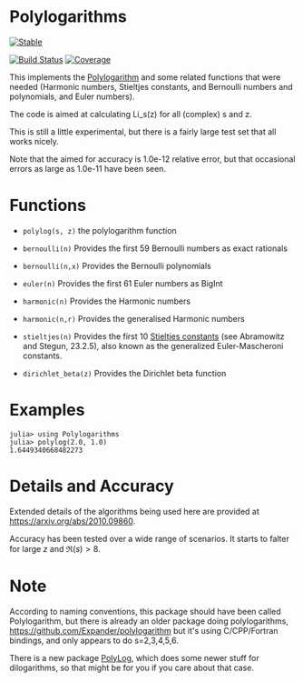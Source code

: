 # Polylogarithms

[![Stable](https://img.shields.io/badge/docs-stable-blue.svg)](https://mroughan.github.io/Polylogarithms.jl/stable)
<!-- [![Dev](https://img.shields.io/badge/docs-dev-blue.svg)](https://matthew.roughan@adelaide.edu.au.github.io/Polylogarithms.jl/dev) -->
[![Build Status](https://travis-ci.com/mroughan/Polylogarithms.jl.svg?branch=master)](https://travis-ci.com/mroughan/Polylogarithms.jl)
[![Coverage](https://codecov.io/gh/mroughan/Polylogarithms.jl/branch/master/graph/badge.svg)](https://codecov.io/gh/mroughan/Polylogarithms.jl)

This implements the
[Polylogarithm](https://en.wikipedia.org/wiki/Polylogarithm#Relationship_to_other_functions)
and some related functions that were needed (Harmonic numbers,
Stieltjes constants, and Bernoulli numbers and polynomials, and Euler numbers).

The code is aimed at calculating Li_s(z) for all (complex) s and z. 

This is still a little experimental, but there is a fairly large test
set that all works nicely.

Note that the aimed for accuracy is 1.0e-12 relative error, but that
occasional errors as large as 1.0e-11 have been seen. 

# Functions

 + `polylog(s, z)` the polylogarithm function
 
 + `bernoulli(n)`  Provides the first 59 Bernoulli numbers as exact rationals
 + `bernoulli(n,x)`  Provides the Bernoulli polynomials
 
 + `euler(n)`  Provides the first 61 Euler numbers as BigInt 

 + `harmonic(n)` Provides the Harmonic numbers
 + `harmonic(n,r)` Provides the generalised Harmonic numbers
 
 + `stieltjes(n)` Provides the first 10 [Stieltjes
 constants](https://en.wikipedia.org/wiki/Stieltjes_constants) (see
 Abramowitz and Stegun, 23.2.5), also known as the generalized
 Euler-Mascheroni constants.
 
 + `dirichlet_beta(z)` Provides the Dirichlet beta function
 

# Examples

```
julia> using Polylogarithms
julia> polylog(2.0, 1.0)
1.6449340668482273
```

# Details and Accuracy

Extended details of the algorithms being used here are provided at
https://arxiv.org/abs/2010.09860.

Accuracy has been tested over a wide range of scenarios. It starts to
falter for large $z$ and $\Re(s) > 8$. 

# Note

According to naming conventions, this package should have been called
Polylogarithm, but there is already an older package doing
polylogarithms, https://github.com/Expander/polylogarithm but it's
using C/CPP/Fortran bindings, and only appears to do s=2,3,4,5,6.

There is a new package
[PolyLog](https://github.com/Expander/PolyLog.jl), which does some
newer stuff for dilogarithms, so that might be for you if you care
about that case. 
